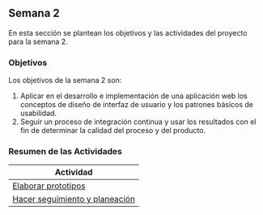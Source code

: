 ## Semana 2

En esta sección se plantean los objetivos y las actividades del proyecto para la semana 2.

### Objetivos

Los objetivos de la semana 2 son:

1. Aplicar en el desarrollo e implementación de una aplicación web los conceptos de diseño de interfaz de usuario y los patrones básicos de usabilidad.
2. Seguir un proceso de integración continua y usar los resultados con el fin de determinar la calidad del proceso y del producto.

### Resumen de las Actividades

| Actividad                                 |
| ----------------------------------------- |
| [Elaborar prototipos](s2_prototipos)      |
| [Hacer seguimiento y planeación ](s2_syp) |
